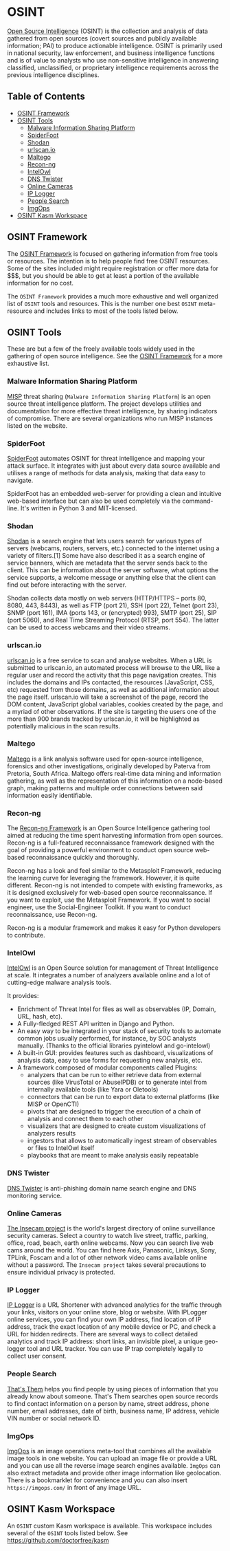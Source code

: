 # OSINT

[Open Source Intelligence](https://en.wikipedia.org/wiki/Open-source_intelligence) (OSINT) is the collection and analysis of data gathered from open sources (covert sources and publicly available information; PAI) to produce actionable intelligence. OSINT is primarily used in national security, law enforcement, and business intelligence functions and is of value to analysts who use non-sensitive intelligence in answering classified, unclassified, or proprietary intelligence requirements across the previous intelligence disciplines.

## Table of Contents

- [OSINT Framework](#osint-framework)
- [OSINT Tools](#osint-tools)
  - [Malware Information Sharing Platform](#malware-information-sharing-platform)
  - [SpiderFoot](#spiderfoot)
  - [Shodan](#shodan)
  - [urlscan.io](#urlscan.io)
  - [Maltego](#maltego)
  - [Recon-ng](#recon-ng)
  - [IntelOwl](#intelowl)
  - [DNS Twister](#dns-twister)
  - [Online Cameras](#online-cameras)
  - [IP Logger](#ip-logger)
  - [People Search](#people-search)
  - [ImgOps](#imgops)
- [OSINT Kasm Workspace](#osint-kasm-workspace)

## OSINT Framework

The [OSINT Framework](https://osintframework.com) is focused on gathering information from free tools or resources. The intention is to help people find free OSINT resources. Some of the sites included might require registration or offer more data for $$$, but you should be able to get at least a portion of the available information for no cost.

The `OSINT Framework` provides a much more exhaustive and well organized list of `OSINT` tools and resources. This is the number one best `OSINT` meta-resource and includes links to most of the tools listed below.

## OSINT Tools

These are but a few of the freely available tools widely used in the gathering of open source intelligence. See the [OSINT Framework](https://osintframework.com) for a more exhaustive list.

### Malware Information Sharing Platform

[MISP](misp.md) threat sharing (`Malware Information Sharing Platform`) is an open source threat intelligence platform. The project develops utilities and documentation for more effective threat intelligence, by sharing indicators of compromise. There are several organizations who run MISP instances listed on the website.

### SpiderFoot

[SpiderFoot](https://github.com/smicallef/spiderfoot) automates OSINT for threat intelligence and mapping your attack surface.  It integrates with just about every data source available and utilises a range of methods for data analysis, making that data easy to navigate.

SpiderFoot has an embedded web-server for providing a clean and intuitive web-based interface but can also be used completely via the command-line. It's written in Python 3 and MIT-licensed.

### Shodan

[Shodan](https://www.shodan.io) is a search engine that lets users search for various types of servers (webcams, routers, servers, etc.) connected to the internet using a variety of filters.[1] Some have also described it as a search engine of service banners, which are metadata that the server sends back to the client. This can be information about the server software, what options the service supports, a welcome message or anything else that the client can find out before interacting with the server.

Shodan collects data mostly on web servers (HTTP/HTTPS – ports 80, 8080, 443, 8443), as well as FTP (port 21), SSH (port 22), Telnet (port 23), SNMP (port 161), IMA (ports 143, or (encrypted) 993), SMTP (port 25), SIP (port 5060), and Real Time Streaming Protocol (RTSP, port 554). The latter can be used to access webcams and their video streams.

### urlscan.io

[urlscan.io](https://urlscan.io) is a free service to scan and analyse websites. When a URL is submitted to urlscan.io, an automated process will browse to the URL like a regular user and record the activity that this page navigation creates. This includes the domains and IPs contacted, the resources (JavaScript, CSS, etc) requested from those domains, as well as additional information about the page itself. urlscan.io will take a screenshot of the page, record the DOM content, JavaScript global variables, cookies created by the page, and a myriad of other observations. If the site is targeting the users one of the more than 900 brands tracked by urlscan.io, it will be highlighted as potentially malicious in the scan results.

### Maltego

[Maltego](https://www.maltego.com) is a link analysis software used for open-source intelligence, forensics and other investigations, originally developed by Paterva from Pretoria, South Africa. Maltego offers real-time data mining and information gathering, as well as the representation of this information on a node-based graph, making patterns and multiple order connections between said information easily identifiable.

### Recon-ng

The [Recon-ng Framework](https://github.com/lanmaster53/recon-ng) is an Open Source Intelligence gathering tool aimed at reducing the time spent harvesting information from open sources. Recon-ng is a full-featured reconnaissance framework designed with the goal of providing a powerful environment to conduct open source web-based reconnaissance quickly and thoroughly.

Recon-ng has a look and feel similar to the Metasploit Framework, reducing the learning curve for leveraging the framework. However, it is quite different. Recon-ng is not intended to compete with existing frameworks, as it is designed exclusively for web-based open source reconnaissance. If you want to exploit, use the Metasploit Framework. If you want to social engineer, use the Social-Engineer Toolkit. If you want to conduct reconnaissance, use Recon-ng.

Recon-ng is a modular framework and makes it easy for Python developers to contribute.

### IntelOwl

[IntelOwl](https://github.com/intelowlproject/IntelOwl) is an Open Source solution for management of Threat Intelligence at scale. It integrates a number of analyzers available online and a lot of cutting-edge malware analysis tools.

It provides:

- Enrichment of Threat Intel for files as well as observables (IP, Domain, URL, hash, etc).
- A Fully-fledged REST API written in Django and Python.
- An easy way to be integrated in your stack of security tools to automate common jobs usually performed, for instance, by SOC analysts manually. (Thanks to the official libraries pyintelowl and go-intelowl)
- A built-in GUI: provides features such as dashboard, visualizations of analysis data, easy to use forms for requesting new analysis, etc.
- A framework composed of modular components called Plugins:
  - analyzers that can be run to either retrieve data from external sources (like VirusTotal or AbuseIPDB) or to generate intel from internally available tools (like Yara or Oletools)
  - connectors that can be run to export data to external platforms (like MISP or OpenCTI)
  - pivots that are designed to trigger the execution of a chain of analysis and connect them to each other
  - visualizers that are designed to create custom visualizations of analyzers results
  - ingestors that allows to automatically ingest stream of observables or files to IntelOwl itself
  - playbooks that are meant to make analysis easily repeatable

### DNS Twister

[DNS Twister](https://dnstwister.report) is anti-phishing domain name search engine and DNS monitoring service.

### Online Cameras

[The Insecam project](http://www.insecam.org) is the world's largest directory of online surveillance security cameras. Select a country to watch live street, traffic, parking, office, road, beach, earth online webcams. Now you can search live web cams around the world. You can find here Axis, Panasonic, Linksys, Sony, TPLink, Foscam and a lot of other network video cams available online without a password. The `Insecam project` takes several precautions to ensure individual privacy is protected.


### IP Logger

[IP Logger](https://iplogger.org) is a URL Shortener with advanced analytics for the traffic through your links, visitors on your online store, blog or website. With IPLogger online services, you can find your own IP address, find location of IP address, track the exact location of any mobile device or PC, and check a URL for hidden redirects. There are several ways to collect detailed analytics and track IP address: short links, an invisible pixel, a unique geo-logger tool and URL tracker. You can use IP trap completely legally to collect user consent.

### People Search

[That's Them](https://thatsthem.com) helps you find people by using pieces of information that you already know about someone. That's Them searches open source records to find contact information on a person by name, street address, phone number, email addresses, date of birth, business name, IP address, vehicle VIN number or social network ID.

### ImgOps

[ImgOps](https://imgops.com) is an image operations meta-tool that combines all the available image tools in one website. You can upload an image file or provide a URL and you can use all the reverse image search engines available. `ImgOps` can also extract metadata and provide other image information like geolocation. There is a bookmarklet for convenience and you can also insert `https://imgops.com/` in front of any image URL. 

## OSINT Kasm Workspace

An `OSINT` custom Kasm workspace is available. This workspace includes several of the `OSINT` tools listed below. See https://github.com/doctorfree/kasm
